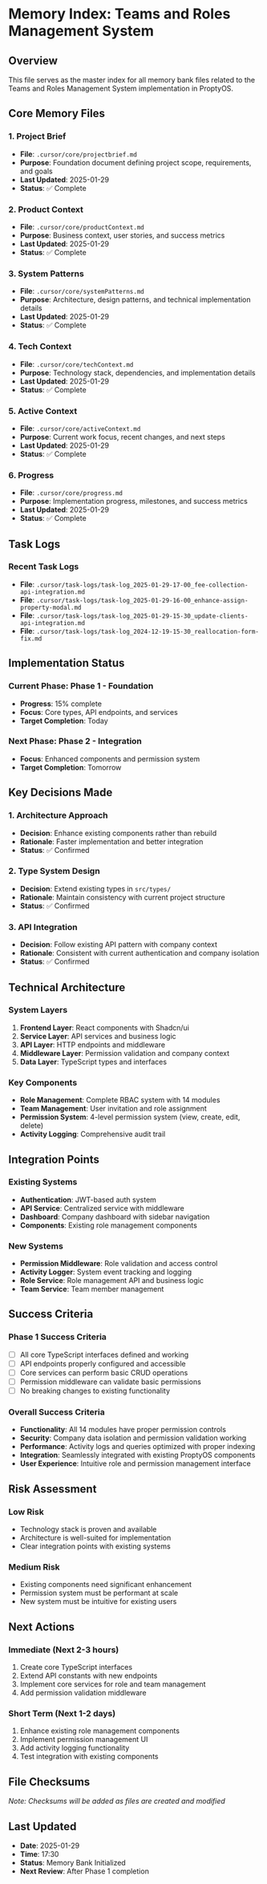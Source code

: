 # Memory Index: Teams and Roles Management System

## Overview
This file serves as the master index for all memory bank files related to the Teams and Roles Management System implementation in ProptyOS.

## Core Memory Files

### 1. Project Brief
- **File**: `.cursor/core/projectbrief.md`
- **Purpose**: Foundation document defining project scope, requirements, and goals
- **Last Updated**: 2025-01-29
- **Status**: ✅ Complete

### 2. Product Context
- **File**: `.cursor/core/productContext.md`
- **Purpose**: Business context, user stories, and success metrics
- **Last Updated**: 2025-01-29
- **Status**: ✅ Complete

### 3. System Patterns
- **File**: `.cursor/core/systemPatterns.md`
- **Purpose**: Architecture, design patterns, and technical implementation details
- **Last Updated**: 2025-01-29
- **Status**: ✅ Complete

### 4. Tech Context
- **File**: `.cursor/core/techContext.md`
- **Purpose**: Technology stack, dependencies, and implementation details
- **Last Updated**: 2025-01-29
- **Status**: ✅ Complete

### 5. Active Context
- **File**: `.cursor/core/activeContext.md`
- **Purpose**: Current work focus, recent changes, and next steps
- **Last Updated**: 2025-01-29
- **Status**: ✅ Complete

### 6. Progress
- **File**: `.cursor/core/progress.md`
- **Purpose**: Implementation progress, milestones, and success metrics
- **Last Updated**: 2025-01-29
- **Status**: ✅ Complete

## Task Logs

### Recent Task Logs
- **File**: `.cursor/task-logs/task-log_2025-01-29-17-00_fee-collection-api-integration.md`
- **File**: `.cursor/task-logs/task-log_2025-01-29-16-00_enhance-assign-property-modal.md`
- **File**: `.cursor/task-logs/task-log_2025-01-29-15-30_update-clients-api-integration.md`
- **File**: `.cursor/task-logs/task-log_2024-12-19-15-30_reallocation-form-fix.md`

## Implementation Status

### Current Phase: Phase 1 - Foundation
- **Progress**: 15% complete
- **Focus**: Core types, API endpoints, and services
- **Target Completion**: Today

### Next Phase: Phase 2 - Integration
- **Focus**: Enhanced components and permission system
- **Target Completion**: Tomorrow

## Key Decisions Made

### 1. Architecture Approach
- **Decision**: Enhance existing components rather than rebuild
- **Rationale**: Faster implementation and better integration
- **Status**: ✅ Confirmed

### 2. Type System Design
- **Decision**: Extend existing types in `src/types/`
- **Rationale**: Maintain consistency with current project structure
- **Status**: ✅ Confirmed

### 3. API Integration
- **Decision**: Follow existing API pattern with company context
- **Rationale**: Consistent with current authentication and company isolation
- **Status**: ✅ Confirmed

## Technical Architecture

### System Layers
1. **Frontend Layer**: React components with Shadcn/ui
2. **Service Layer**: API services and business logic
3. **API Layer**: HTTP endpoints and middleware
4. **Middleware Layer**: Permission validation and company context
5. **Data Layer**: TypeScript types and interfaces

### Key Components
- **Role Management**: Complete RBAC system with 14 modules
- **Team Management**: User invitation and role assignment
- **Permission System**: 4-level permission system (view, create, edit, delete)
- **Activity Logging**: Comprehensive audit trail

## Integration Points

### Existing Systems
- **Authentication**: JWT-based auth system
- **API Service**: Centralized service with middleware
- **Dashboard**: Company dashboard with sidebar navigation
- **Components**: Existing role management components

### New Systems
- **Permission Middleware**: Role validation and access control
- **Activity Logger**: System event tracking and logging
- **Role Service**: Role management API and business logic
- **Team Service**: Team member management

## Success Criteria

### Phase 1 Success Criteria
- [ ] All core TypeScript interfaces defined and working
- [ ] API endpoints properly configured and accessible
- [ ] Core services can perform basic CRUD operations
- [ ] Permission middleware can validate basic permissions
- [ ] No breaking changes to existing functionality

### Overall Success Criteria
- **Functionality**: All 14 modules have proper permission controls
- **Security**: Company data isolation and permission validation working
- **Performance**: Activity logs and queries optimized with proper indexing
- **Integration**: Seamlessly integrated with existing ProptyOS components
- **User Experience**: Intuitive role and permission management interface

## Risk Assessment

### Low Risk
- Technology stack is proven and available
- Architecture is well-suited for implementation
- Clear integration points with existing systems

### Medium Risk
- Existing components need significant enhancement
- Permission system must be performant at scale
- New system must be intuitive for existing users

## Next Actions

### Immediate (Next 2-3 hours)
1. Create core TypeScript interfaces
2. Extend API constants with new endpoints
3. Implement core services for role and team management
4. Add permission validation middleware

### Short Term (Next 1-2 days)
1. Enhance existing role management components
2. Implement permission management UI
3. Add activity logging functionality
4. Test integration with existing components

## File Checksums
*Note: Checksums will be added as files are created and modified*

## Last Updated
- **Date**: 2025-01-29
- **Time**: 17:30
- **Status**: Memory Bank Initialized
- **Next Review**: After Phase 1 completion


